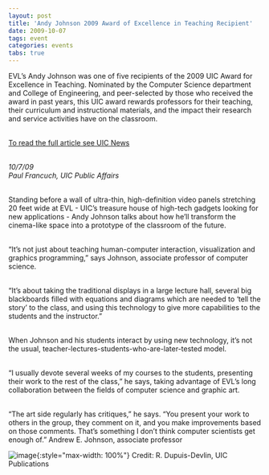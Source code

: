 ```yaml
---
layout: post
title: 'Andy Johnson 2009 Award of Excellence in Teaching Recipient'
date: 2009-10-07
tags: event
categories: events
tabs: true
---
```


EVL&rsquo;s Andy Johnson was one of five recipients of the 2009 UIC Award for Excellence in Teaching. Nominated by the Computer Science department and College of Engineering, and peer-selected by those who received the award in past years, this UIC award rewards professors for their teaching, their curriculum and instructional materials, and the impact their research and service activities have on the classroom.<br><br>

<a href="http://www.uic.edu/htbin/cgiwrap/bin/uicnews/articledetail.cgi?id=13542">To read the full article see UIC News</a><br><br>

<em>10/7/09<br>
Paul Francuch, UIC Public Affairs</em><br><br>

Standing before a wall of ultra-thin, high-definition video panels stretching 20 feet wide at EVL - UIC&rsquo;s treasure house of high-tech gadgets looking for new applications - Andy Johnson talks about how he&rsquo;ll transform the cinema-like space into a prototype of the classroom of the future.<br><br>

&ldquo;It&rsquo;s not just about teaching human-computer interaction, visualization and graphics programming,&rdquo; says Johnson, associate professor of computer science.<br><br>

&ldquo;It&rsquo;s about taking the traditional displays in a large lecture hall, several big blackboards filled with equations and diagrams which are needed to &lsquo;tell the story&rsquo; to the class, and using this technology to give more capabilities to the students and the instructor.&rdquo;<br><br>

When Johnson and his students interact by using new technology, it&rsquo;s not the usual, teacher-lectures-students-who-are-later-tested model.<br><br>

&ldquo;I usually devote several weeks of my courses to the students, presenting their work to the rest of the class,&rdquo; he says, taking advantage of EVL&rsquo;s long collaboration between the fields of computer science and graphic art.<br><br>

&ldquo;The art side regularly has critiques,&rdquo; he says. &ldquo;You present your work to others in the group, they comment on it, and you make improvements based on those comments. That&rsquo;s something I don&rsquo;t think computer scientists get enough of.&rdquo;
Andrew E. Johnson, associate professor

![image](https://www.evl.uic.edu/output/originals/ajohnson2009_awardee.jpg-srcw.jpg){:style="max-width: 100%"}
Credit: R. Dupuis-Devlin, UIC Publications

